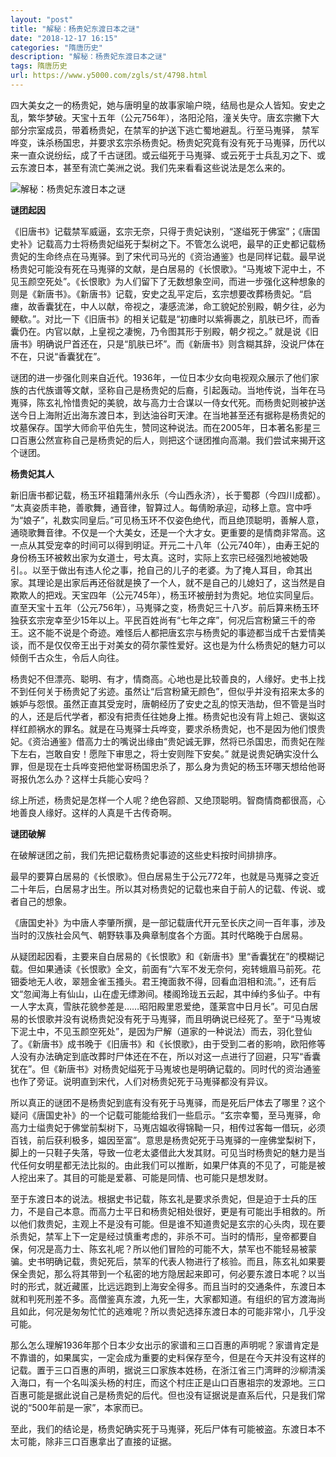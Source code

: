 ```yaml
---
layout: "post"
title: "解秘：杨贵妃东渡日本之谜"
date: "2018-12-17 16:15"
categories: "隋唐历史"
description: "解秘：杨贵妃东渡日本之谜"
tags: 隋唐历史
url: https://www.y5000.com/zgls/st/4798.html
---
```






四大美女之一的杨贵妃，她与唐明皇的故事家喻户晓，结局也是众人皆知。安史之乱，繁华梦破。天宝十五年（公元756年），洛阳沦陷，潼关失守。唐玄宗撇下大部分宗室成员，带着杨贵妃，在禁军的护送下逃亡蜀地避乱。行至马嵬驿，
禁军哗变，诛杀杨国忠，并要求玄宗杀杨贵妃。杨贵妃究竟有没有死于马嵬驿，历代以来一直众说纷纭，成了千古谜团。或云缢死于马嵬驿、或云死于士兵乱刃之下、或云东渡日本，甚至有流亡美洲之说。我们先来看看这些说法是怎么来的。

![解秘：杨贵妃东渡日本之谜](/uploads/allimg/161108/6-16110Q50450192.JPG)

**谜团起因**

《旧唐书》记载禁军威逼，玄宗无奈，只得于贵妃诀别，“遂缢死于佛室”；《唐国史补》记载高力士将杨贵妃缢死于梨树之下。不管怎么说吧，最早的正史都记载杨贵妃的生命终点在马嵬驿。到了宋代司马光的《资治通鉴》也是同样记载。最早说杨贵妃可能没有死在马嵬驿的文献，是白居易的《长恨歌》。“马嵬坡下泥中土，不见玉颜空死处”。《长恨歌》为人们留下了无数想象空间，而进一步强化这种想象的则是《新唐书》。《新唐书》记载，安史之乱平定后，玄宗想要改葬杨贵妃。“启瘗，故香囊犹在，中人以献，帝视之，凄感流涕，命工貌妃於别殿，朝夕往，必为鲠欷。”。对比一下《旧唐书》的相关记载是“初瘗时以紫褥裹之，肌肤已坏，而香囊仍在。内官以献，上皇视之凄惋，乃令图其形于别殿，朝夕视之。”
就是说《旧唐书》明确说尸首还在，只是“肌肤已坏”。而《新唐书》则含糊其辞，没说尸体在不在，只说“香囊犹在”。

谜团的进一步强化则来自近代。1936年，一位日本少女向电视观众展示了他们家族的古代族谱等文献，坚称自己是杨贵妃的后裔，引起轰动。当地传说，当年在马嵬驿，陈玄礼怜惜贵妃的美貌，故与高力士合谋以一侍女代死。而杨贵妃则被护送送今日上海附近出海东渡日本，到达油谷町天津。在当地甚至还有据称是杨贵妃的坟墓保存。国学大师俞平伯先生，赞同这种说法。而在2005年，日本著名影星三口百惠公然宣称自己是杨贵妃的后人，则把这个谜团推向高潮。我们尝试来揭开这个谜团。

**杨贵妃其人**

新旧唐书都记载，杨玉环祖籍蒲州永乐（今山西永济），长于蜀郡（今四川成都）。
“太真姿质丰艳，善歌舞，通音律，智算过人。每倩盼承迎，动移上意。宫中呼为“娘子”，礼数实同皇后。”可见杨玉环不仅姿色绝代，而且绝顶聪明，善解人意，通晓歌舞音律。不仅是一个大美女，还是一个大才女。更重要的是情商非常高。这一点从其受宠幸的时间可以得到明证。开元二十八年（公元740年），由寿王妃的身份杨玉环被敕出家为女道士，号太真。这时，实际上玄宗已经强烈地被她吸引。。以至于做出有违人伦之事，抢自己的儿子的老婆。为了掩人耳目，命其出家。其理论是出家后再还俗就是换了一个人，就不是自己的儿媳妇了，这当然是自欺欺人的把戏。天宝四年（公元745年），杨玉环被册封为贵妃。地位实同皇后。直至天宝十五年（公元756年），马嵬驿之变，杨贵妃三十八岁。前后算来杨玉环独获玄宗宠幸至少15年以上。平民百姓尚有“七年之痒”，何况后宫粉黛三千的帝王。这不能不说是个奇迹。难怪后人都把唐玄宗与杨贵妃的事迹都当成千古爱情美谈，而不是仅仅帝王出于对美女的荷尔蒙性爱好。这也是为什么杨贵妃的魅力可以倾倒千古众生，令后人向往。

杨贵妃不但漂亮、聪明、有才，情商高。心地也是比较善良的，人缘好。史书上找不到任何关于杨贵妃了劣迹。虽然让“后宫粉黛无颜色”，但似乎并没有招来太多的嫉妒与怨恨。虽然正直其受宠时，唐朝经历了安史之乱的惊天浩劫，但不管是当时的人，还是后代学者，都没有把责任往她身上推。杨贵妃也没有背上妲己、褒姒这样红颜祸水的罪名。就是在马嵬驿士兵哗变，要求杀杨贵妃，也不是因为他们恨贵妃。《资治通鉴》借高力士的嘴说出缘由“贵妃诚无罪，然将已杀国忠，而贵妃在陛下左右，岂敢自安！愿陛下审思之，将士安则陛下安矣。”
就是说贵妃确实没什么罪，但是现在士兵哗变把他堂哥杨国忠杀了，那么身为贵妃的杨玉环哪天想给他哥哥报仇怎么办？这样士兵能心安吗？

综上所述，杨贵妃是怎样一个人呢？绝色容颜、又绝顶聪明。智商情商都很高，心地善良人缘好。这样的人真是千古传奇啊。

**谜团破解**

在破解谜团之前，我们先把记载杨贵妃事迹的这些史料按时间排排序。

最早的要算白居易的《长恨歌》。但白居易生于公元772年，也就是马嵬驿之变近二十年后，白居易才出生。所以其对杨贵妃的记载也来自于前人的记载、传说、或者自己的想象。

《唐国史补》为中唐人李肇所撰，是一部记载唐代开元至长庆之间一百年事，涉及当时的汉族社会风气、朝野轶事及典章制度各个方面。其时代略晚于白居易。

从疑团起因看，主要来自白居易的《长恨歌》和《新唐书》里“香囊犹在”的模糊记载。但如果通读《长恨歌》全文，前面有“六军不发无奈何，宛转蛾眉马前死。花钿委地无人收，翠翘金雀玉搔头。君王掩面救不得，回看血泪相和流。”，还有后文“忽闻海上有仙山，山在虚无缥渺间。楼阁玲珑五云起，其中绰约多仙子。中有一人字太真，雪肤花貌参差是……昭阳殿里恩爱绝，蓬莱宫中日月长”。可见白居易的长恨歌并没有说杨贵妃没有死于马嵬驿，而且明确说已经死了。至于“马嵬坡下泥土中，不见玉颜空死处”，是因为尸解（道家的一种说法）而去，羽化登仙了。《新唐书》成书晚于《旧唐书》和《长恨歌》，由于受到二者的影响，欧阳修等人没有办法确定到底改葬时尸体还在不在，所以对这一点进行了回避，只写“香囊犹在”。但《新唐书》对杨贵妃缢死于马嵬坡也是明确记载的。同时代的资治通鉴也作了旁证。说明直到宋代，人们对杨贵妃死于马嵬驿都没有异议。

所以真正的谜团不是杨贵妃到底有没有死于马嵬驿，而是死后尸体去了哪里？这个疑问《唐国史补》的一个记载可能能给我们一些启示。“玄宗幸蜀，至马嵬驿，命高力士缢贵妃于佛堂前梨树下，马嵬店媪收得锦靿一只，相传过客每一借玩，必须百钱，前后获利极多，媪因至富”。意思是杨贵妃死于马嵬驿的一座佛堂梨树下，脚上的一只鞋子失落，导致一位老太婆借此大发其财。可见当时杨贵妃的魅力是当代任何女明星都无法比拟的。由此我们可以推断，如果尸体真的不见了，可能是被人挖出来了。其目的可能是爱慕、可能是同情、也可能只是想发财。

至于东渡日本的说法。根据史书记载，陈玄礼是要求杀贵妃，但是迫于士兵的压力，不是自己本意。而高力士平日和杨贵妃相处很好，更是有可能出手相救的。所以他们救贵妃，主观上不是没有可能。但是谁不知道贵妃是玄宗的心头肉，现在要杀贵妃，禁军上下一定是经过慎重考虑的，非杀不可。当时的情形，皇帝都要自保，何况是高力士、陈玄礼呢？所以他们冒险的可能不大，禁军也不能轻易被蒙骗。史书明确记载，贵妃死后，禁军的代表人物进行了核验。而且，陈玄礼如果要保全贵妃，那么将其带到一个私密的地方隐居起来即可，何必要东渡日本呢？以当时的形式，就近藏匿，比远远跑到上海安全得多。而且当时的交通条件，东渡日本就和判死刑差不多。高僧鉴真东渡，九死一生，大家都知道。有组织的官方渡海尚且如此，何况是匆匆忙忙的逃难呢？所以贵妃选择东渡日本的可能非常小，几乎没可能。

那么怎么理解1936年那个日本少女出示的家谱和三口百惠的声明呢？家谱肯定是不靠谱的，如果属实，一定会成为重要的史料保存至今，但是在今天并没有这样的记载。置于三口百惠的声明，据说三口家族本姓杨，在浙江省三门湾畔的沙柳清溪入海口，有一个名叫溪头杨的村庄，而这个村庄正是山口百惠祖宗的发源地。三口百惠可能是据此说自己是杨贵妃的后代。但也没有证据说是直系后代，只是我们常说的“500年前是一家”，本家而已。

至此，我们的结论是，杨贵妃确实死于马嵬驿，死后尸体有可能被盗。东渡日本不太可能，除非三口百惠拿出了直接的证据。

